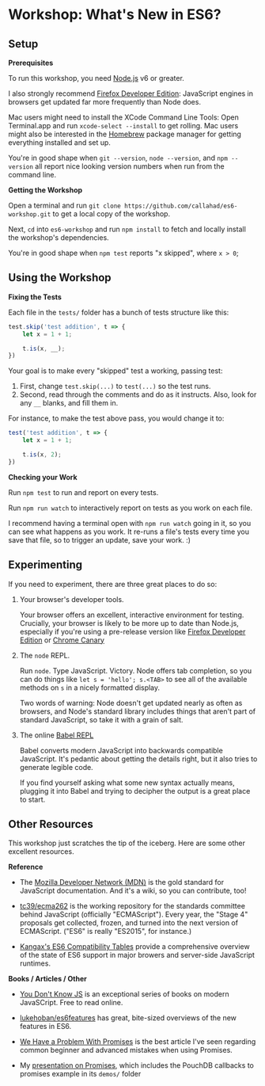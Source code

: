 # Workshop: What's New in ES6?

## Setup

__Prerequisites__

To run this workshop, you need [Node.js](https://node.js.org) v6 or greater.

I also strongly recommend [Firefox Developer Edition](https://firefox.com/developer/):
JavaScript engines in browsers get updated far more frequently than Node does.

Mac users might need to install the XCode Command Line Tools: Open Terminal.app
and run `xcode-select --install` to get rolling. Mac users might also be
interested in the [Homebrew](http://brew.sh) package manager for getting
everything installed and set up.

You're in good shape when `git --version`, `node --version`, and `npm --version`
all report nice looking version numbers when run from the command line.

__Getting the Workshop__

Open a terminal and run `git clone https://github.com/callahad/es6-workshop.git`
to get a local copy of the workshop.

Next, `cd` into `es6-workshop` and run `npm install` to fetch and locally
install the workshop's dependencies.

You're in good shape when `npm test` reports "x skipped", where `x > 0`;

## Using the Workshop

__Fixing the Tests__

Each file in the `tests/` folder has a bunch of tests structure like this:

```javascript
test.skip('test addition', t => {
    let x = 1 + 1;

    t.is(x, __);
})
```

Your goal is to make every "skipped" test a working, passing test:

1. First, change `test.skip(...)` to `test(...)` so the test runs.
2. Second, read through the comments and do as it instructs. Also, look for any
   `__` blanks, and fill them in.

For instance, to make the test above pass, you would change it to:

```javascript
test('test addition', t => {
    let x = 1 + 1;

    t.is(x, 2);
})
```

__Checking your Work__

Run `npm test` to run and report on every tests.

Run `npm run watch` to interactively report on tests as you work on each file.

I recommend having a terminal open with `npm run watch` going in it, so you can
see what happens as you work. It re-runs a file's tests every time you save that
file, so to trigger an update, save your work. :)

## Experimenting

If you need to experiment, there are three great places to do so:

1. Your browser's developer tools.

    Your browser offers an excellent, interactive environment for testing.
    Crucially, your browser is likely to be more up to date than Node.js,
    especially if you're using a pre-release version like
    [Firefox Developer Edition](https://firefox.com/developer) or
    [Chrome Canary](https://www.google.com/chrome/browser/canary.html)

2. The `node` REPL.

    Run `node`. Type JavaScript. Victory. Node offers tab completion, so you can
    do things like `let s = 'hello'; s.<TAB>` to see all of the available
    methods on `s` in a nicely formatted display.

    Two words of warning: Node doesn't get updated nearly as often as browsers,
    and Node's standard library includes things that aren't part of standard
    JavaScript, so take it with a grain of salt.

3. The online [Babel REPL](http://babeljs.io/repl/)

    Babel converts modern JavaScript into backwards compatible JavaScript. It's
    pedantic about getting the details right, but it also tries to generate
    legible code.

    If you find yourself asking what some new syntax actually means, plugging it
    into Babel and trying to decipher the output is a great place to start.

## Other Resources

This workshop just scratches the tip of the iceberg. Here are some other
excellent resources.

__Reference__

- The [Mozilla Developer Network (MDN)](https://developer.mozilla.org/en-US/docs/Web/JavaScript/Reference)
  is the gold standard for JavaScript documentation. And it's a wiki, so you can
  contribute, too!

- [tc39/ecma262](https://github.com/tc39/ecma262) is the working repository for
  the standards committee behind JavaScript (officially "ECMAScript"). Every
  year, the "Stage 4" proposals get collected, frozen, and turned into the
  next version of ECMAScript. ("ES6" is really "ES2015", for instance.)

- [Kangax's ES6 Compatibility Tables](http://kangax.github.io/compat-table/es6/)
  provide a comprehensive overview of the state of ES6 support in major browers
  and server-side JavaScript runtimes.

__Books / Articles / Other__

- [You Don't Know JS](https://github.com/getify/You-Dont-Know-JS) is an
  exceptional series of books on modern JavaSCript. Free to read online.

- [lukehoban/es6features](https://github.com/lukehoban/es6features) has great,
  bite-sized overviews of the new features in ES6.

- [We Have a Problem With Promises](https://pouchdb.com/2015/05/18/we-have-a-problem-with-promises.html)
  is the best article I've seen regarding common beginner and advanced mistakes
  when using Promises.

- My [presentation on Promises](https://github.com/callahad/tccc19-async), which
    includes the PouchDB callbacks to promises example in its `demos/` folder
